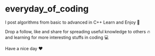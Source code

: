 # everyday_of_coding
I post algorithms from basic to advanced in C++
Learn and Enjoy 📘

Drop a follow, like and share for spreading useful knowledge to others 🔥 and learning for more interesting stuffs in coding 💻

Have a nice day ❤️
